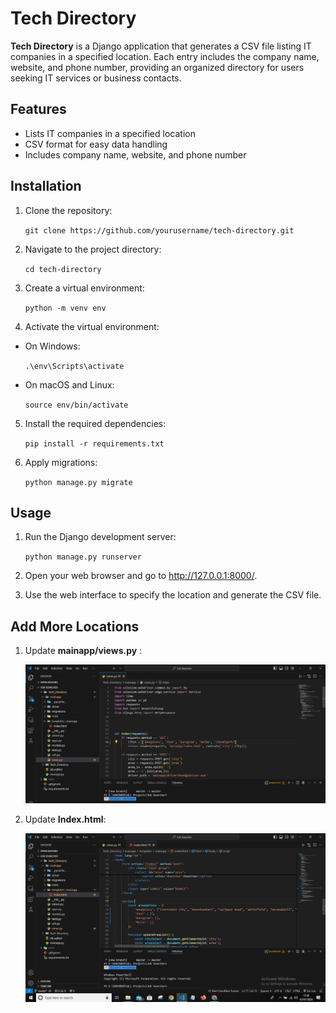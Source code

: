 # Tech Directory
**Tech Directory** is a Django application that generates a CSV file listing IT companies in a specified location. Each entry includes the company name, website, and phone number, providing an organized directory for users seeking IT services or business contacts.

## Features
* Lists IT companies in a specified location
* CSV format for easy data handling
* Includes company name, website, and phone number

## Installation
1. Clone the repository:

    ``git clone https://github.com/yourusername/tech-directory.git``

2. Navigate to the project directory:

   ``cd tech-directory``

4. Create a virtual environment:

    ``python -m venv env``

 4. Activate the virtual environment:
* On Windows:

    ``.\env\Scripts\activate``

* On macOS and Linux:
 
    ``source env/bin/activate``

5. Install the required dependencies:

    ``pip install -r requirements.txt``

6. Apply migrations:

    ``python manage.py migrate ``




## Usage
1. Run the Django development server:

   ``python manage.py runserver``

2. Open your web browser and go to http://127.0.0.1:8000/.
3. Use the web interface to specify the location and generate the CSV file.

## Add More Locations
1. Update **mainapp/views.py** :
   
   ![city.png](https://github.com/Varinder-KM/Tech-Directory/blob/master/city.png)


2. Update **Index.html**:
   
   ![city.png](https://github.com/Varinder-KM/Tech-Directory/blob/master/area.png)



